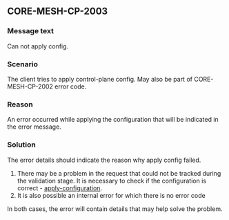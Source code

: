 ## CORE-MESH-CP-2003
### Message text
Can not apply config.

### Scenario
The client tries to apply control-plane config. May also be part of CORE-MESH-CP-2002 error code.

### Reason
An error occurred while applying the configuration that will be indicated in the error message.

### Solution
The error details should indicate the reason why apply config failed. 
1) There may be a problem in the request that could not be tracked during the validation stage. It is necessary to check if the configuration is correct - [apply-configuration](../api/control-plane-api.md#apply-configuration). 
2) It is also possible an internal error for which there is no error code

In both cases, the error will contain details that may help solve the problem.